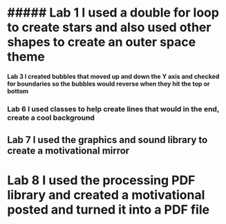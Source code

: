 # ##### **Lab 1** I used a double for loop to create stars and also used other shapes to create an outer space theme
#### **Lab 3** I created bubbles that moved up and down the Y axis and checked for boundaries so the bubbles would reverse when they hit the top or bottom
### **Lab 6** I used classes to help create lines that would in the end, create a cool background
## **Lab 7** I used the graphics and sound library to create a motivational mirror 
# **Lab 8** I used the processing PDF library and created a motivational posted and turned it into a PDF file
